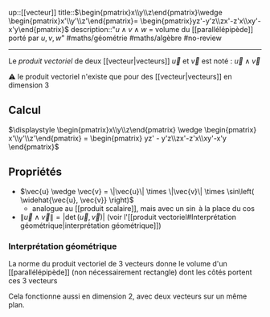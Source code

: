 up::[[vecteur]]
title::$\begin{pmatrix}x\\y\\z\end{pmatrix}\wedge \begin{pmatrix}x'\\y'\\z'\end{pmatrix}= \begin{pmatrix}yz'-y'z\\zx'-z'x\\xy'-x'y\end{pmatrix}$
description::"$u \wedge v \wedge w$ = volume du [[parallélépipède]] porté par $u, v, w$"
#maths/géométrie #maths/algèbre #no-review 

----
Le *produit vectoriel* de deux [[vecteur|vecteurs]] $\overrightarrow{u}$ et $\overrightarrow{v}$ est noté :
$\overrightarrow{u} \wedge \overrightarrow{v}$

⚠️ le produit vectoriel n'existe que pour des [[vecteur|vecteurs]] en dimension 3


## Calcul 

$\displaystyle \begin{pmatrix}x\\y\\z\end{pmatrix} \wedge \begin{pmatrix} x'\\y'\\z'\end{pmatrix} = \begin{pmatrix} yz' - y'z\\zx'-z'x\\xy'-x'y \end{pmatrix}$


## Propriétés 
 - $\vec{u} \wedge \vec{v} = \|\vec{u}\| \times \|\vec{v}\| \times \sin\left( \widehat{\vec{u}, \vec{v}} \right)$
     - analogue au [[produit scalaire]], mais avec un $\sin$ à la place du $\cos$
 - $\|\vec{u} \wedge \vec{v}\| = \left| \det \left( \vec{u}, \vec{v} \right) \right|$ (voir l'[[produit vectoriel#Interprétation géométrique|interprétation géométrique]])

### Interprétation géométrique
La norme du produit vectoriel de 3 vecteurs donne le volume d'un [[parallélépipède]] (non nécessairement rectangle) dont les côtés portent ces 3 vecteurs

Cela fonctionne aussi en dimension 2, avec deux vecteurs sur un même plan.

